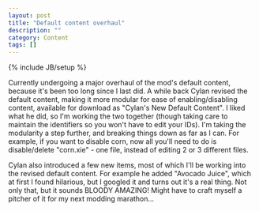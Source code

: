 ```yaml
---
layout: post
title: "Default content overhaul"
description: ""
category: Content
tags: []
---
```

{% include JB/setup %}

Currently undergoing a major overhaul of the mod's default content, because it's been too long since I last did. A while back Cylan revised the default content, making it more modular for ease of enabling/disabling content, available for download as "Cylan's New Default Content". I liked what he did, so I'm working the two together (though taking care to maintain the identifiers so you won't have to edit your IDs). I'm taking the modularity a step further, and breaking things down as far as I can. For example, if you want to disable corn, now all you'll need to do is disable/delete "corn.xie" - one file, instead of editing 2 or 3 different files.

<!--more-->

Cylan also introduced a few new items, most of which I'll be working into the revised default content. For example he added "Avocado Juice", which at first I found hilarious, but I googled it and turns out it's a real thing. Not only that, but it sounds BLOODY AMAZING! Might have to craft myself a pitcher of it for my next modding marathon...